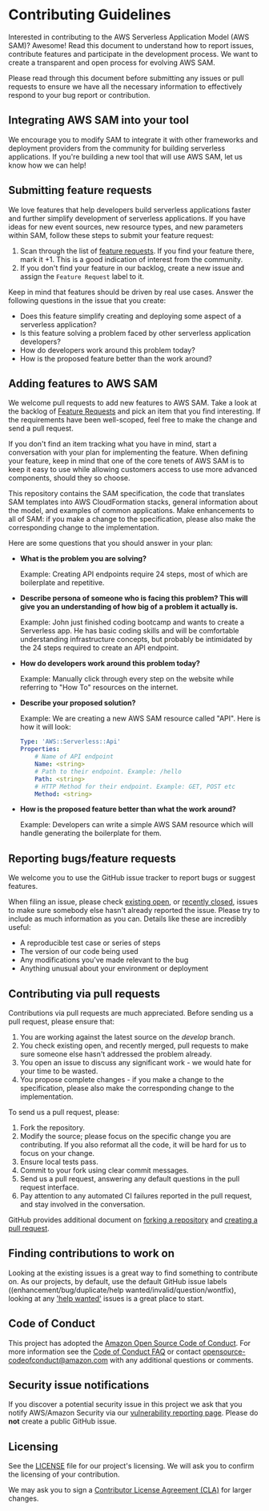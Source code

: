 # Contributing Guidelines

Interested in contributing to the AWS Serverless Application Model (AWS SAM)?
Awesome! Read this document to understand how to report issues, contribute
features and participate in the development process. We want to create a
transparent and open process for evolving AWS SAM.

Please read through this document before submitting any issues or pull requests to ensure we have all the necessary information to effectively respond to your bug report or contribution.

## Integrating AWS SAM into your tool

We encourage you to modify SAM to integrate it with other frameworks and deployment providers from the community for building serverless applications. If you're building a new tool that will use AWS SAM, let us know how we can help!

## Submitting feature requests

We love features that help developers build serverless applications faster and further simplify development of serverless applications. If you have ideas for new event sources, new resource types, and new parameters within SAM, follow these steps to submit your feature request:

1. Scan through the list
   of
   [feature requests](https://github.com/awslabs/serverless-application-model/labels/type/feature).
   If you find your feature there, mark it +1. This is a good indication of
   interest from the community.
2. If you don't find your feature in our backlog, create a new issue and assign
   the `Feature Request` label to it.

Keep in mind that features should be driven by real use cases. Answer the
following questions in the issue that you create:

- Does this feature simplify creating and deploying some aspect of a serverless application?
- Is this feature solving a problem faced by other serverless application developers?
- How do developers work around this problem today?
- How is the proposed feature better than the work around?

## Adding features to AWS SAM

We welcome pull requests to add new features to AWS SAM. Take a look at the
backlog of [Feature Requests](https://github.com/awslabs/serverless-application-specification/labels/feature-request) and pick an item that you find interesting. If the requirements have been well-scoped, feel free to make the change and send a pull request.

If you don't find an item tracking what you have in mind, start a conversation with your plan for implementing
the feature. When defining your feature, keep in mind that one of the core
tenets of AWS SAM is to keep it easy to use while allowing customers access to
use more advanced components, should they so choose.

This repository contains the SAM specification, the code that translates SAM templates into AWS CloudFormation stacks, general information about the model, and examples of common applications. Make enhancements to all of SAM: if you make a change to the specification, please also make the corresponding change to the implementation.

Here are some questions that you should answer in your plan:

- **What is the problem you are solving?**

    Example: Creating API endpoints require 24 steps, most of which are boilerplate and repetitive.

- **Describe persona of someone who is facing this problem? This will give you
    an understanding of how big of a problem it actually is.**

    Example: John just finished coding bootcamp and wants to create a Serverless app. He has
    basic coding skills and will be comfortable understanding infrastructure
    concepts, but probably be intimidated by the 24 steps required to create an
    API endpoint.

- **How do developers work around this problem today?**

    Example: Manually click through every step on the website while referring to
    "How To" resources on the internet.

- **Describe your proposed solution?**

    Example: We are creating a new AWS SAM resource called "API". Here is how it
    will look:

    ```yaml
    Type: 'AWS::Serverless::Api'
    Properties:
        # Name of API endpoint
        Name: <string>
        # Path to their endpoint. Example: /hello
        Path: <string>
        # HTTP Method for their endpoint. Example: GET, POST etc
        Method: <string>
    ```

- **How is the proposed feature better than what the work around?**

    Example: Developers can write a simple AWS SAM resource which will handle
    generating the boilerplate for them.

## Reporting bugs/feature requests

We welcome you to use the GitHub issue tracker to report bugs or suggest features.

When filing an issue, please check [existing open](https://github.com/awslabs/serverless-application-model/issues), or [recently closed](https://github.com/awslabs/serverless-application-model/issues?utf8=%E2%9C%93&q=is%3Aissue%20is%3Aclosed%20), issues to make sure somebody else hasn't already
reported the issue. Please try to include as much information as you can. Details like these are incredibly useful:

- A reproducible test case or series of steps
- The version of our code being used
- Any modifications you've made relevant to the bug
- Anything unusual about your environment or deployment

## Contributing via pull requests

Contributions via pull requests are much appreciated. Before sending us a pull request, please ensure that:

1. You are working against the latest source on the *develop* branch.
2. You check existing open, and recently merged, pull requests to make sure someone else hasn't addressed the problem already.
3. You open an issue to discuss any significant work - we would hate for your time to be wasted.
4. You propose complete changes - if you make a change to the specification, please also make the corresponding change to the implementation.

To send us a pull request, please:

1. Fork the repository.
2. Modify the source; please focus on the specific change you are contributing. If you also reformat all the code, it will be hard for us to focus on your change.
3. Ensure local tests pass.
4. Commit to your fork using clear commit messages.
5. Send us a pull request, answering any default questions in the pull request interface.
6. Pay attention to any automated CI failures reported in the pull request, and stay involved in the conversation.

GitHub provides additional document on [forking a repository](https://help.github.com/articles/fork-a-repo/) and [creating a pull request](https://help.github.com/articles/creating-a-pull-request/).

## Finding contributions to work on

Looking at the existing issues is a great way to find something to contribute on. As our projects, by default, use the default GitHub issue labels ((enhancement/bug/duplicate/help wanted/invalid/question/wontfix), looking at any ['help wanted'](https://github.com/awslabs/PRIVATE-aws-sam-development/labels/help%20wanted) issues is a great place to start.

## Code of Conduct

This project has adopted the [Amazon Open Source Code of Conduct](https://aws.github.io/code-of-conduct). For more information see the [Code of Conduct FAQ](https://aws.github.io/code-of-conduct-faq) or contact opensource-codeofconduct@amazon.com with any additional questions or comments.

## Security issue notifications

If you discover a potential security issue in this project we ask that you notify AWS/Amazon Security via our [vulnerability reporting page](http://aws.amazon.com/security/vulnerability-reporting/). Please do **not** create a public GitHub issue.

## Licensing

See the [LICENSE](https://github.com/awslabs/PRIVATE-aws-sam-development/blob/master/LICENSE) file for our project's licensing. We will ask you to confirm the licensing of your contribution.

We may ask you to sign a [Contributor License Agreement (CLA)](http://en.wikipedia.org/wiki/Contributor_License_Agreement) for larger changes.
